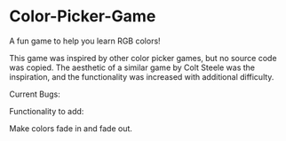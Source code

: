 # Color-Picker-Game
A fun game to help you learn RGB colors!

 This game was inspired by other color picker games, but no source code was copied. The aesthetic of a similar game by Colt Steele was the inspiration, and the functionality was increased with additional difficulty.
 
 Current Bugs:

 Functionality to add:

  Make colors fade in and fade out.
